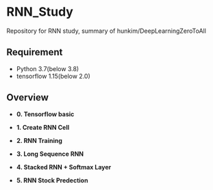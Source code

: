 # RNN_Study
Repository for RNN study, summary of hunkim/DeepLearningZeroToAll

## Requirement
- Python 3.7(below 3.8)
- tensorflow 1.15(below 2.0)


## Overview
- **0. Tensorflow basic**

- **1. Create RNN Cell**

- **2. RNN Training**

- **3. Long Sequence RNN**

- **4. Stacked RNN + Softmax Layer**

- **5. RNN Stock Predection**
